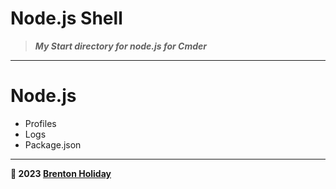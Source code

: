 # Node.js Shell

> ***My Start directory for node.js for Cmder***

---

# Node.js

- Profiles
- Logs
- Package.json

---

**🤍 2023 [Brenton Holiday](https://brenton.holiday)**
